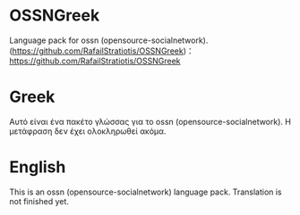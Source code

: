 
# OSSNGreek

Language pack for ossn (opensource-socialnetwork).
(https://github.com/RafailStratiotis/OSSNGreek)：https://github.com/RafailStratiotis/OSSNGreek

# Greek
Αυτό είναι ένα πακέτο γλώσσας για το ossn (opensource-socialnetwork).
Η μετάφραση δεν έχει ολοκληρωθεί ακόμα.

# English
This is an ossn (opensource-socialnetwork) language pack.
Translation is not finished yet.
